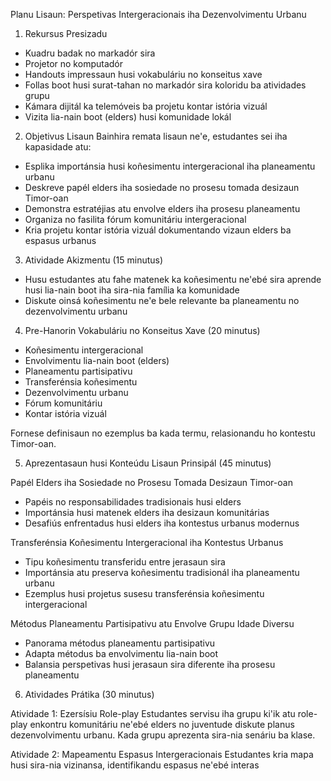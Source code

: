 Planu Lisaun: Perspetivas Intergeracionais iha Dezenvolvimentu Urbanu

1. Rekursus Presizadu
- Kuadru badak no markadór sira
- Projetor no komputadór
- Handouts impressaun husi vokabuláriu no konseitus xave
- Follas boot husi surat-tahan no markadór sira koloridu ba atividades grupu
- Kámara dijitál ka telemóveis ba projetu kontar istória vizuál
- Vizita lia-nain boot (elders) husi komunidade lokál

2. Objetivus Lisaun
Bainhira remata lisaun ne'e, estudantes sei iha kapasidade atu:
- Esplika importánsia husi koñesimentu intergeracional iha planeamentu urbanu
- Deskreve papél elders iha sosiedade no prosesu tomada desizaun Timor-oan
- Demonstra estratéjias atu envolve elders iha prosesu planeamentu
- Organiza no fasilita fórum komunitáriu intergeracional
- Kria projetu kontar istória vizuál dokumentando vizaun elders ba espasus urbanus

3. Atividade Akizmentu (15 minutus)
- Husu estudantes atu fahe matenek ka koñesimentu ne'ebé sira aprende husi lia-nain boot iha sira-nia família ka komunidade
- Diskute oinsá koñesimentu ne'e bele relevante ba planeamentu no dezenvolvimentu urbanu

4. Pre-Hanorin Vokabuláriu no Konseitus Xave (20 minutus)
- Koñesimentu intergeracional
- Envolvimentu lia-nain boot (elders)
- Planeamentu partisipativu
- Transferénsia koñesimentu
- Dezenvolvimentu urbanu
- Fórum komunitáriu
- Kontar istória vizuál

Fornese definisaun no ezemplus ba kada termu, relasionandu ho kontestu Timor-oan.

5. Aprezentasaun husi Konteúdu Lisaun Prinsipál (45 minutus)

Papél Elders iha Sosiedade no Prosesu Tomada Desizaun Timor-oan
- Papéis no responsabilidades tradisionais husi elders
- Importánsia husi matenek elders iha desizaun komunitárias
- Desafiús enfrentadus husi elders iha kontestus urbanus modernus

Transferénsia Koñesimentu Intergeracional iha Kontestus Urbanus
- Tipu koñesimentu transferidu entre jerasaun sira
- Importánsia atu preserva koñesimentu tradisionál iha planeamentu urbanu
- Ezemplus husi projetus susesu transferénsia koñesimentu intergeracional

Métodus Planeamentu Partisipativu atu Envolve Grupu Idade Diversu
- Panorama métodus planeamentu partisipativu
- Adapta métodus ba envolvimentu lia-nain boot
- Balansia perspetivas husi jerasaun sira diferente iha prosesu planeamentu

6. Atividades Prátika (30 minutus)

Atividade 1: Ezersísiu Role-play
Estudantes servisu iha grupu ki'ik atu role-play enkontru komunitáriu ne'ebé elders no juventude diskute planus dezenvolvimentu urbanu. Kada grupu aprezenta sira-nia senáriu ba klase.

Atividade 2: Mapeamentu Espasus Intergeracionais
Estudantes kria mapa husi sira-nia vizinansa, identifikandu espasus ne'ebé interas